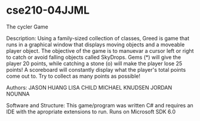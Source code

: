 # cse210-04JJML
The cycler Game

Description:
Using a family-sized collection of classes, Greed is game that runs in a graphical window that displays moving
objects and a moveable player object. The objective of the game is to manuevar a cursor left or right to catch or
avoid falling objects called SkyDrops. Gems (*) will give the player 20 points, while catching a stone (o) will
make the player lose 25 points! A scoreboard will constantly display what the player's total points come out to.
Try to collect as many points as possible!

Authors:
JASON HUANG
LISA CHILD
MICHAEL KNUDSEN
JORDAN NOUNNA

Software and Structure:
This game/program was written C# and requires an IDE with the apropriate extensions to run. Runs on Microsoft SDK 6.0
